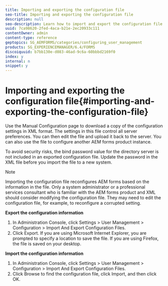 ```yaml
---
title: Importing and exporting the configuration file
seo-title: Importing and exporting the configuration file
description: null
seo-description: Learn how to import and export the configuration file in order to edit server preferences or configure another AEM forms product instance.
uuid: 7ca98620-2fed-4aca-b21e-2ec20933c111
contentOwner: admin
content-type: reference
geptopics: SG_AEMFORMS/categories/configuring_user_management
products: SG_EXPERIENCEMANAGER/6.4/FORMS
discoiquuid: b7bb130e-d083-46ad-9c6a-60bbbd2169f0
index: y
internal: n
snippet: y
---
```


# Importing and exporting the configuration file{#importing-and-exporting-the-configuration-file}

Use the Manual Configuration page to download a copy of the configuration settings in XML format. The settings in this file control all server preferences. You can then edit the file and upload it back to the server. You can also use the file to configure another AEM forms product instance.

To avoid security risks, the bind password value for the directory server is not included in an exported configuration file. Update the password in the XML file before you import the file to a new system.

>[!NOTE]
>
>Importing the configuration file reconfigures AEM forms based on the information in the file. Only a system administrator or a professional services consultant who is familiar with the AEM forms product and XML should consider modifying the configuration file. They may need to edit the configuration file, for example, to reconfigure a corrupted setting.

**Export the configuration information**

1. In Administration Console, click Settings &gt; User Management &gt; Configuration &gt; Import And Export Configuration Files.
1. Click Export. If you are using Microsoft Internet Explorer, you are prompted to specify a location to save the file. If you are using Firefox, the file is saved on your desktop.

**Import the configuration information**

1. In Administration Console, click Settings &gt; User Management &gt; Configuration &gt; Import And Export Configuration Files.
1. Click Browse to find the configuration file, click Import, and then click OK.

